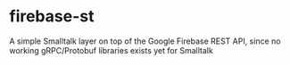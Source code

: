 # firebase-st
A simple Smalltalk layer on top of the Google Firebase REST API, since no working gRPC/Protobuf libraries exists yet for Smalltalk
